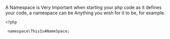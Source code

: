 A Namespace is Very Important when starting your php code as it defines your code, a namespace can be Anything you wish for it to be, for example.
```
<?php

 namespace\ThisIsANameSpace;
```
